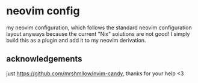 # neovim config


my neovim configuration, which follows the standard neovim configuration
layout anyways because the current "Nix" solutions are not good! I simply build
this as a plugin and add it to my neovim derivation.


## acknowledgements

just https://github.com/mrshmllow/nvim-candy, thanks for your help <3
